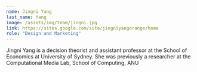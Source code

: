 ```yaml
---
name: Jingni Yang
last_name: Yang
image: /assets/img/team/jingni.jpg
link: https://sites.google.com/site/jingniyangorange/home
role: "Design and Marketing"
---
```


Jingni Yang is a decision theorist and assistant professor at the
School of Economics at University of Sydney.  She was previously a
researcher at the Computational Media Lab, School of Computing, ANU